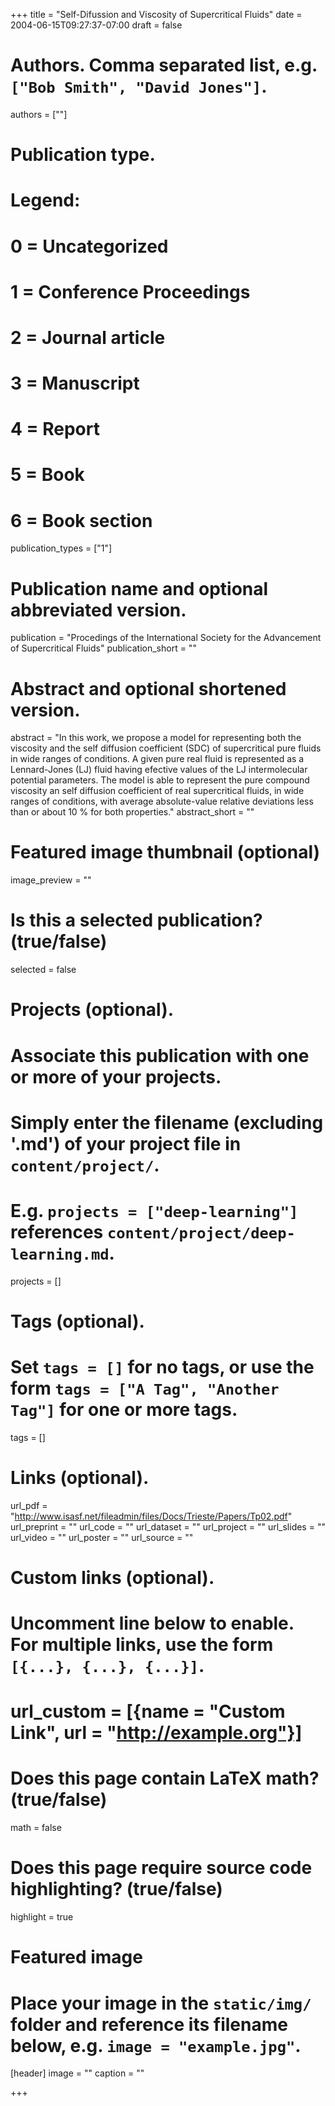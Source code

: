 +++
title = "Self-Difussion and Viscosity of Supercritical Fluids"
date = 2004-06-15T09:27:37-07:00
draft = false

# Authors. Comma separated list, e.g. `["Bob Smith", "David Jones"]`.
authors = [""]

# Publication type.
# Legend:
# 0 = Uncategorized
# 1 = Conference Proceedings
# 2 = Journal article
# 3 = Manuscript
# 4 = Report
# 5 = Book
# 6 = Book section
publication_types = ["1"]

# Publication name and optional abbreviated version.
publication = "Procedings of the International Society for the Advancement of Supercritical Fluids"
publication_short = ""

# Abstract and optional shortened version.
abstract = "In this work, we propose a model for representing both the viscosity and the self diffusion coefficient (SDC) of supercritical pure fluids in wide ranges of conditions. A given pure real fluid is represented as a Lennard-Jones (LJ) fluid having efective values of the LJ intermolecular potential parameters. The model is able to represent the pure compound viscosity an self diffusion coefficient of real supercritical fluids, in wide ranges of conditions, with average absolute-value relative deviations less than or about 10 % for both properties."
abstract_short = ""

# Featured image thumbnail (optional)
image_preview = ""

# Is this a selected publication? (true/false)
selected = false

# Projects (optional).
#   Associate this publication with one or more of your projects.
#   Simply enter the filename (excluding '.md') of your project file in `content/project/`.
#   E.g. `projects = ["deep-learning"]` references `content/project/deep-learning.md`.
projects = []

# Tags (optional).
#   Set `tags = []` for no tags, or use the form `tags = ["A Tag", "Another Tag"]` for one or more tags.
tags = []

# Links (optional).
url_pdf = "http://www.isasf.net/fileadmin/files/Docs/Trieste/Papers/Tp02.pdf"
url_preprint = ""
url_code = ""
url_dataset = ""
url_project = ""
url_slides = ""
url_video = ""
url_poster = ""
url_source = ""

# Custom links (optional).
#   Uncomment line below to enable. For multiple links, use the form `[{...}, {...}, {...}]`.
# url_custom = [{name = "Custom Link", url = "http://example.org"}]

# Does this page contain LaTeX math? (true/false)
math = false

# Does this page require source code highlighting? (true/false)
highlight = true

# Featured image
# Place your image in the `static/img/` folder and reference its filename below, e.g. `image = "example.jpg"`.
[header]
image = ""
caption = ""

+++
